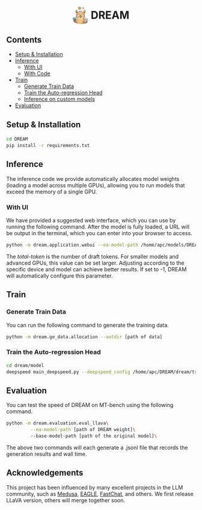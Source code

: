 <div style="display: flex; justify-content: center; align-items: center; gap: 8px; margin: 20px 0;">
  <img src="figs/logo.png" alt="DREAM Logo" width="40" />
  <h1 style="margin: 0; font-size: 2em;">DREAM</h1>
</div>

## Contents

- [Setup & Installation](#setup--installation)
- [Inference](#inference)
  - [With UI](#with-ui)
  - [With Code](#with-code)
- [Train](#train)
  - [Generate Train Data](#generate-train-data)
  - [Train the Auto-regression Head](#train-the-auto-regression-head)
  - [Inference on custom models](#inference-on-custom-models)
- [Evaluation](#evaluation)


## Setup & Installation


```bash
cd DREAM
pip install -r requirements.txt
```

## Inference
The inference code we provide automatically allocates model weights (loading a model across multiple GPUs), allowing you to run models that exceed the memory of a single GPU.

### With UI
We have provided a suggested web interface, which you can use by running the following command. After the model is fully loaded, a URL will be output in the terminal, which you can enter into your browser to access.
```bash
python -m dream.application.webui --ea-model-path /home/apc/models/DREAM-Vicuna-7B-v1.3 --base-model-path /home/apc/models/vicuna-7b-v1.3 --model-type vicuna --total-token 8
```
The *total-token* is the number of draft tokens. For smaller models and advanced GPUs, this value can be set larger. Adjusting according to the specific device and model can achieve better results. If set to -1, DREAM will automatically configure this parameter.


## Train

### Generate Train Data
You can run the following command to generate the training data.
```bash
python -m dream.ge_data.allocation --outdir [path of data]
```
### Train the Auto-regression Head

```bash
cd dream/model
deepspeed main_deepspeed.py --deepspeed_config /home/apc/DREAM/dream/train/ds_config.json --tmpdir /home/apc/Bingle/data/llava_vicuna_mmt_0/12_data/sharegpt_0_7999_mufp16 --cpdir /home/apc/DREAM/dream/train/vicuna-7b-ckpt --configpath /home/apc/DREAM/dream/train/vicuna_7B_config.json
```

## Evaluation
You can test the speed of DREAM on MT-bench using the following command.
```bash
python -m dream.evaluation.eval_llava\
		 --ea-model-path [path of DREAM weight]\ 
		 --base-model-path [path of the original model]\
```
The above two commands will each generate a .jsonl file that records the generation results and wall time.


## Acknowledgements

This project has been influenced by many excellent projects in the LLM community, such as [Medusa](https://github.com/FasterDecoding/Medusa), [EAGLE](https://github.com/SafeAILab/EAGLE), [FastChat](https://github.com/lm-sys/FastChat), and others. We first release LLaVA version, others will merge together soon.